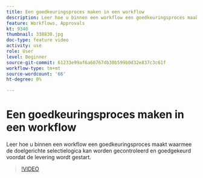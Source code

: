 ```yaml
---
title: Een goedkeuringsproces maken in een workflow
description: Leer hoe u binnen een workflow een goedkeuringsproces maakt waarmee de doelgerichte selectielogica kan worden gecontroleerd en goedgekeurd voordat de levering wordt gestart.
feature: Workflows, Approvals
kt: 9340
thumbnail: 338830.jpg
doc-type: feature video
activity: use
role: User
level: Beginner
source-git-commit: 61233e99af6a60767db30b599b0d32e837c3c61f
workflow-type: tm+mt
source-wordcount: '66'
ht-degree: 0%

---
```



# Een goedkeuringsproces maken in een workflow

Leer hoe u binnen een workflow een goedkeuringsproces maakt waarmee de doelgerichte selectielogica kan worden gecontroleerd en goedgekeurd voordat de levering wordt gestart.

>[!VIDEO](https://video.tv.adobe.com/v/338830?quality=12)

